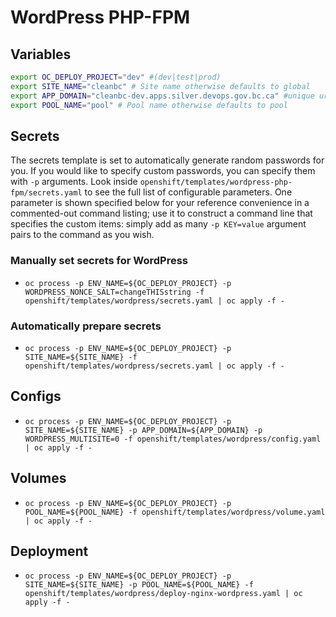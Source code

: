 # WordPress PHP-FPM

## Variables
```bash
export OC_DEPLOY_PROJECT="dev" #(dev|test|prod)
export SITE_NAME="cleanbc" # Site name otherwise defaults to global
export APP_DOMAIN="cleanbc-dev.apps.silver.devops.gov.bc.ca" #unique url
export POOL_NAME="pool" # Pool name otherwise defaults to pool
```

## Secrets

The secrets template is set to automatically generate random passwords for you. If you would like to specify custom passwords, you can specify them with `-p` arguments. Look inside `openshift/templates/wordpress-php-fpm/secrets.yaml` to see the full list of configurable parameters. One parameter is shown specified below for your reference convenience in a commented-out command listing; use it to construct a command line that specifies the custom items: simply add as many `-p KEY=value` argument pairs to the command as you wish.

### Manually set secrets for WordPress
* `oc process -p ENV_NAME=${OC_DEPLOY_PROJECT} -p WORDPRESS_NONCE_SALT=changeTHISstring -f openshift/templates/wordpress/secrets.yaml | oc apply -f -`

### Automatically prepare secrets
* `oc process -p ENV_NAME=${OC_DEPLOY_PROJECT} -p SITE_NAME=${SITE_NAME} -f openshift/templates/wordpress/secrets.yaml | oc apply -f -`


## Configs
* `oc process -p ENV_NAME=${OC_DEPLOY_PROJECT} -p SITE_NAME=${SITE_NAME} -p APP_DOMAIN=${APP_DOMAIN} -p WORDPRESS_MULTISITE=0 -f openshift/templates/wordpress/config.yaml | oc apply -f -`

## Volumes
* `oc process -p ENV_NAME=${OC_DEPLOY_PROJECT} -p POOL_NAME=${POOL_NAME} -f openshift/templates/wordpress/volume.yaml | oc apply -f -`

## Deployment
* `oc process -p ENV_NAME=${OC_DEPLOY_PROJECT} -p SITE_NAME=${SITE_NAME} -p POOL_NAME=${POOL_NAME} -f openshift/templates/wordpress/deploy-nginx-wordpress.yaml | oc apply -f -`

